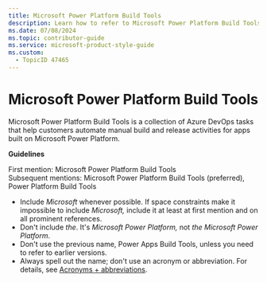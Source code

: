 ```yaml
---
title: Microsoft Power Platform Build Tools
description: Learn how to refer to Microsoft Power Platform Build Tools in your content.
ms.date: 07/08/2024
ms.topic: contributor-guide
ms.service: microsoft-product-style-guide
ms.custom:
  - TopicID 47465
---
```



# Microsoft Power Platform Build Tools

Microsoft Power Platform Build Tools is a collection of Azure DevOps tasks that help customers automate manual build and release activities for apps built on Microsoft Power Platform.

**Guidelines**

First mention: Microsoft Power Platform Build Tools  
Subsequent mentions: Microsoft Power Platform Build Tools (preferred), Power Platform Build Tools

- Include *Microsoft* whenever possible. If space constraints make it impossible to include *Microsoft,* include it at least at first mention and on all prominent references.
- Don't include *the*. It's *Microsoft Power Platform,* not *the Microsoft Power Platform*.
- Don't use the previous name, Power Apps Build Tools, unless you need to refer to earlier versions.
- Always spell out the name; don't use an acronym or abbreviation. For details, see [Acronyms + abbreviations](~\acronyms-and-abbreviations.md).

